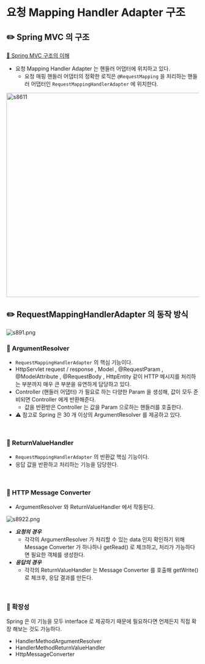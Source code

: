 # 요청 Mapping Handler Adapter 구조

## ✏️ Spring MVC 의 구조

[🔗 Spring MVC 구조의 이해](https://github.com/choideakook/TIL/tree/main/Spring/8%20Spring%20MVC%20핵심기술/6%20Spring%20MVC%20구조%20이해)

- 요청 Mapping Handler Adapter 는 핸들러 어댑터에 위치하고 있다.
    - 요청 매핑 핸들러 어댑터의 정확한 로직은 `@RequestMapping` 을 처리하는 핸들러 어댑터인 `RequestMappingHandlerAdapter` 에 위치한다.

<img width="534" alt="s8611" src="https://user-images.githubusercontent.com/115536240/219523670-4acb2e73-c905-419c-a08d-3319db96d8c9.png">

<br>

## ✏️ RequestMappingHandlerAdapter 의 동작 방식

![s891.png](%E1%84%8B%E1%85%AD%E1%84%8E%E1%85%A5%E1%86%BC%20Mapping%20Handler%20Adapter%20%E1%84%80%E1%85%AE%E1%84%8C%E1%85%A9%20463af083c9534efca71fa7a49939773c/s891.png)

### 📍 ArgumentResolver

- `RequestMappingHandlerAdapter` 의 핵심 기능이다.
- HttpServlet request / response , Model , @RequestParam , @ModelAttribute , @RequestBody , HttpEntity 같이 HTTP 메시지를 처리하는 부분까지 매우 큰 부분을 유연하게 담당하고 있다.
- Controller (핸들러 어댑터) 가 필요로 하는 다양한 Param 을 생성해,
값이 모두 준비되면 Controller 에게 반환해준다.
    - 값을 반환받은 Controller 는 값을 Param 으로하는 핸들러를 호출한다.
- ⚠️ 참고로 Spring 은 30 개 이상의 ArgumentResolver 를 제공하고 있다.

<br>

### 📍 ReturnValueHandler

- `RequestMappingHandlerAdapter` 의 반환값 핵심 기능이다.
- 응답 값을 반환하고 처리하는 기능을 담당한다.

<br>

### 📍 HTTP Message Converter

- ArgumentResolver 와 ReturnValueHandler 에서 작동된다.

![s8922.png](%E1%84%8B%E1%85%AD%E1%84%8E%E1%85%A5%E1%86%BC%20Mapping%20Handler%20Adapter%20%E1%84%80%E1%85%AE%E1%84%8C%E1%85%A9%20463af083c9534efca71fa7a49939773c/s8922.png)

- ***요청의 경우***
    - 각각의 ArgumentResolver 가 처리할 수 있는 data 인지 확인하기 위해 Message Converter 가 하나하나 getRead() 로 체크하고,
    처리가 가능하다면 필요한 객체를 생성한다.
- ***응답의 경우***
    - 각각의 ReturnValueHandler 는 Message Converter 를 호출해 getWrite() 로 체크후, 응답 결과를 만든다.

<br>

### 📍 확장성

Spring 은 이 기능을 모두 interface 로 제공하기 때문에 필요하다면 언제든지 직접 확장 해보는 것도 가능하다.

- HandlerMethodArgumentResolver
- HandlerMethodReturnValueHandler
- HttpMessageConverter